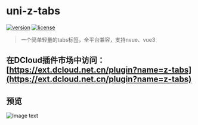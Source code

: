 # uni-z-tabs
[![version](https://img.shields.io/badge/version-2.3.0-blue)](https://github.com/SmileZXLee/uni-z-tabs)
[![license](https://img.shields.io/github/license/SmileZXLee/uni-z-tabs)](https://en.wikipedia.org/wiki/MIT_License)

> 一个简单轻量的tabs标签，全平台兼容，支持nvue、vue3

## 在DCloud插件市场中访问：[https://ext.dcloud.net.cn/plugin?name=z-tabs](https://ext.dcloud.net.cn/plugin?name=z-tabs)
 
 ## 预览
![Image text](https://img-cdn-aliyun.dcloud.net.cn/stream/plugin_screens/z-tabs_0.png?image_process=quality,q_70/format&x-oss-process=image/resize,h_700,m_lfit)
